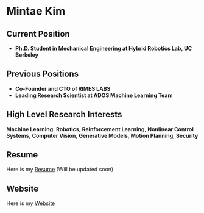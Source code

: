 # Mintae Kim

## Current Position
- **Ph.D. Student in Mechanical Engineering at Hybrid Robotics Lab, UC Berkeley**  

## Previous Positions
- **Co-Founder and CTO of RIMES LABS**  
- **Leading Research Scientist at ADOS Machine Learning Team**

## High Level Research Interests
**Machine Learning**, **Robotics**, **Reinforcement Learning**, **Nonlinear Control Systems**, **Computer Vision**, **Generative Models**, **Motion Planning**, **Security**

## Resume
Here is my [Resume](./Resume_Mintae_Kim.pdf) (Will be updated soon)

## Website
Here is my [Website](https://sites.google.com/view/mintae-kim)
